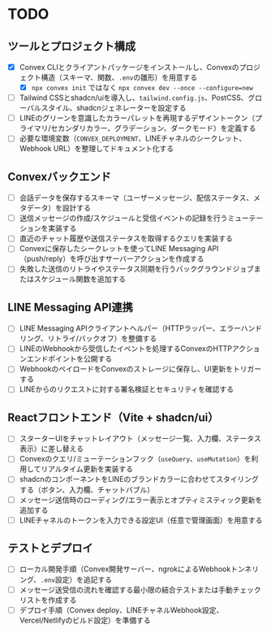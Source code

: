 # TODO

## ツールとプロジェクト構成
- [x] Convex CLIとクライアントパッケージをインストールし、Convexのプロジェクト構造（スキーマ、関数、`.env`の雛形）を用意する
  - [x] `npx convex init` ではなく `npx convex dev --once --configure=new`
- [ ] Tailwind CSSとshadcn/uiを導入し、`tailwind.config.js`、PostCSS、グローバルスタイル、shadcnジェネレーターを設定する
- [ ] LINEのグリーンを意識したカラーパレットを再現するデザイントークン（プライマリ/セカンダリカラー、グラデーション、ダークモード）を定義する
- [ ] 必要な環境変数（`CONVEX_DEPLOYMENT`、LINEチャネルのシークレット、Webhook URL）を整理してドキュメント化する

## Convexバックエンド
- [ ] 会話データを保存するスキーマ（ユーザーメッセージ、配信ステータス、メタデータ）を設計する
- [ ] 送信メッセージの作成/スケジュールと受信イベントの記録を行うミューテーションを実装する
- [ ] 直近のチャット履歴や送信ステータスを取得するクエリを実装する
- [ ] Convexに保存したシークレットを使ってLINE Messaging API（push/reply）を呼び出すサーバーアクションを作成する
- [ ] 失敗した送信のリトライやステータス同期を行うバックグラウンドジョブまたはスケジュール関数を追加する

## LINE Messaging API連携
- [ ] LINE Messaging APIクライアントヘルパー（HTTPラッパー、エラーハンドリング、リトライ/バックオフ）を整備する
- [ ] LINEのWebhookから受信したイベントを処理するConvexのHTTPアクションエンドポイントを公開する
- [ ] WebhookのペイロードをConvexのストレージに保存し、UI更新をトリガーする
- [ ] LINEからのリクエストに対する署名検証とセキュリティを確認する

## Reactフロントエンド（Vite + shadcn/ui）
- [ ] スターターUIをチャットレイアウト（メッセージ一覧、入力欄、ステータス表示）に差し替える
- [ ] Convexのクエリ/ミューテーションフック（`useQuery`、`useMutation`）を利用してリアルタイム更新を実装する
- [ ] shadcnのコンポーネントをLINEのブランドカラーに合わせてスタイリングする（ボタン、入力欄、チャットバブル）
- [ ] メッセージ送信時のローディング/エラー表示とオプティミスティック更新を追加する
- [ ] LINEチャネルのトークンを入力できる設定UI（任意で管理画面）を用意する

## テストとデプロイ
- [ ] ローカル開発手順（Convex開発サーバー、ngrokによるWebhookトンネリング、`.env`設定）を追記する
- [ ] メッセージ送受信の流れを確認する最小限の結合テストまたは手動チェックリストを作成する
- [ ] デプロイ手順（Convex deploy、LINEチャネルWebhook設定、Vercel/Netlifyのビルド設定）を準備する
